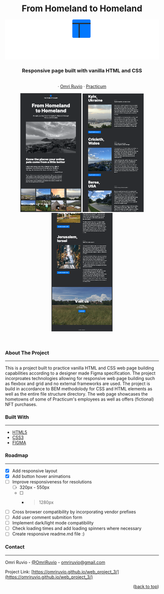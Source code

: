 <h1 align="center">From Homeland to Homeland</h1>

<div align="center">
  <a href="https://github.com/omriruvio/web_project_3">
    <img src="./images/logo.svg" alt="Logo">
  </a>
  <br />
<h3 align="center">Responsive page built with vanilla HTML and CSS</h3>

  <p align="center">
    <br />
    ·
    <a href="https://www.linkedin.com/in/omri-ruvio">Omri Ruvio</a>
    ·
    <a href="https://www.practicum100.com/">Practicum</a>
  </p>
</div>

<div align="center">
    <img src="./images/readme-screenshot-1.png">
    <img src="./images/readme-screenshot-2.png">
    <img src="./images/readme-screenshot-3.png">
</div>
</br>
</br>

### About The Project

---

This is a project built to practice vanilla HTML and CSS web page building capabilities according to a designer made Figma specification. The project incorproates technologies allowing for responsive web page building such as flexbox and grid and no external frameworks are used. The project is build in accordance to BEM methodolody for CSS and HTML elements as well as the entire file structure directory. The web page showcases the hometowns of some of Practicum's employees as well as offers (fictional) NFT purchases.

### Built With

---

- [HTML5](https://www.w3schools.com/html/)
- [CSS3](https://www.w3schools.com/css/)
- [FIGMA](https://www.figma.com/)

### Roadmap

---

- [x] Add responsive layout
- [x] Add button hover animations
- [ ] Improve responsiveness for resolutions
  - [ ] 320px - 550px
  - [ ] - > 1280px
- [ ] Cross browser compatibility by incorporating vendor prefixes
- [ ] Add user comment submition form
- [ ] Implement dark/light mode compatibility
- [ ] Check loading times and add loading spinners where necessary
- [ ] Create responsive readme.md file :)

### Contact

---

Omri Ruvio - [@OmriRuvio](https://twitter.com/omriruvio) - omriruvio@gmail.com

Project Link: [https://omriruvio.github.io/web_project_3/](https://omriruvio.github.io/web_project_3/)

<p align="right">(<a href="#top">back to top</a>)</p>
